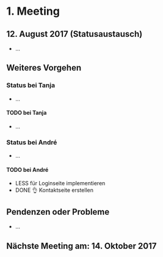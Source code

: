 # 1. Meeting

## 12. August 2017 (Statusaustausch)

- ...

## Weiteres Vorgehen

### Status bei Tanja

- ...

#### TODO bei Tanja

- ...

### Status bei André

- ...

#### TODO bei André

- LESS für Loginseite implementieren
- DONE 👌 Kontaktseite erstellen

## Pendenzen oder Probleme

- ...

## Nächste Meeting am: 14. Oktober 2017